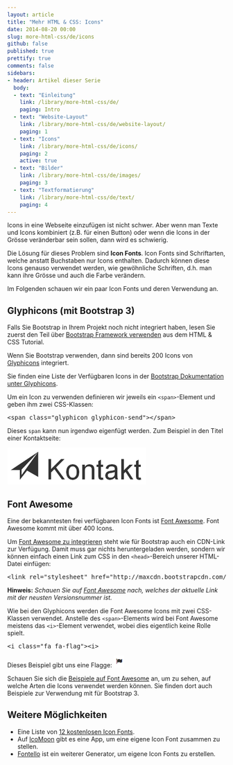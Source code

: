 ```yaml
---
layout: article
title: "Mehr HTML & CSS: Icons"
date: 2014-08-20 00:00
slug: more-html-css/de/icons
github: false
published: true
prettify: true
comments: false
sidebars:
- header: Artikel dieser Serie
  body:
  - text: "Einleitung"
    link: /library/more-html-css/de/
    paging: Intro
  - text: "Website-Layout"
    link: /library/more-html-css/de/website-layout/
    paging: 1
  - text: "Icons"
    link: /library/more-html-css/de/icons/
    paging: 2
    active: true
  - text: "Bilder"
    link: /library/more-html-css/de/images/
    paging: 3
  - text: "Textformatierung"
    link: /library/more-html-css/de/text/
    paging: 4
---
```


Icons in eine Webseite einzufügen ist nicht schwer. Aber wenn man Texte und Icons kombiniert (z.B. für einen Button) oder wenn die Icons in der Grösse veränderbar sein sollen, dann wird es schwierig.

Die Lösung für dieses Problem sind **Icon Fonts**. Icon Fonts sind Schriftarten, welche anstatt Buchstaben nur Icons enthalten. Dadurch können diese Icons genauso verwendet werden, wie gewöhnliche Schriften, d.h. man kann ihre Grösse und auch die Farbe verändern. 

<i class="fa fa-umbrella" style="color: #333"></i> 
<i class="fa fa-umbrella fa-3x" style="color: #333"></i> 
<i class="fa fa-umbrella fa-5x" style="color: #333"></i>
<i class="fa fa-umbrella" style="color: #ffc107"></i> 
<i class="fa fa-umbrella fa-3x" style="color: #ffa000"></i> 
<i class="fa fa-umbrella fa-5x" style="color: #ff6f00"></i>


Im Folgenden schauen wir ein paar Icon Fonts und deren Verwendung an.


## Glyphicons (mit Bootstrap 3)

<div class="alert alert-warning">
Falls Sie Bootstrap in Ihrem Projekt noch nicht integriert haben, lesen Sie zuerst den Teil über <a href="/library/html-css/de/part6/" class="alert-link">Bootstrap Framework verwenden</a> aus dem HTML & CSS Tutorial.
</div>

Wenn Sie Bootstrap verwenden, dann sind bereits 200 Icons von [Glyphicons](http://glyphicons.com/) integriert.

Sie finden eine Liste der Verfügbaren Icons in der [Bootstrap Dokumentation unter Glyphicons](http://holdirbootstrap.de/komponenten/#glyphicons).

Um ein Icon zu verwenden definieren wir jeweils ein `<span>`-Element und geben ihm zwei CSS-Klassen:

<pre class="prettyprint lang-html">
&lt;span class="glyphicon glyphicon-send">&lt;/span>
</pre>

Dieses `span` kann nun irgendwo eigenfügt werden. Zum Beispiel in den Titel einer Kontaktseite: 

![Kontakt Icon](/assets/library/more-html-css/icons/contact-icon-de.png)


## Font Awesome

Eine der bekanntesten frei verfügbaren Icon Fonts ist [Font Awesome](http://fontawesome.io/). Font Awesome kommt mit über 400 Icons.

Um [Font Awesome zu integrieren](http://fontawesome.io/get-started/) steht wie für Bootstrap auch ein CDN-Link zur Verfügung. Damit muss gar nichts heruntergeladen werden, sondern wir können einfach einen Link zum CSS in den `<head>`-Bereich unserer HTML-Datei einfügen:

<pre class="prettyprint lang-html">
&lt;link rel="stylesheet" href="http://maxcdn.bootstrapcdn.com/font-awesome/4.1.0/css/font-awesome.min.css">
</pre>

**Hinweis:** *Schauen Sie auf [Font Awesome](http://fontawesome.io/get-started/) nach, welches der aktuelle Link mit der neusten Versionsnummer ist.*

Wie bei den Glyphicons werden die Font Awesome Icons mit zwei CSS-Klassen verwendet. Anstelle des `<span>`-Elements wird bei Font Awesome meistens das `<i>`-Element verwendet, wobei dies eigentlich keine Rolle spielt.

<pre class="prettyprint lang-html">
&lt;i class="fa fa-flag">&lt;i>
</pre>

Dieses Beispiel gibt uns eine Flagge: ![Font Awesome Flagge](/assets/library/more-html-css/icons/fontawesome-flag.png)

Schauen Sie sich die [Beispiele auf Font Awesome](http://fontawesome.io/examples/) an, um zu sehen, auf welche Arten die Icons verwendet werden können. Sie finden dort auch Beispiele zur Verwendung mit für Bootstrap 3. 


## Weitere Möglichkeiten

* Eine Liste von [12 kostenlosen Icon Fonts](http://t3n.de/news/10-kostenlose-icon-fonts-450651/).
* Auf [IcoMoon](https://icomoon.io/) gibt es eine App, um eine eigene Icon Font zusammen zu stellen.
* [Fontello](http://fontello.com/) ist ein weiterer Generator, um eigene Icon Fonts zu erstellen.

